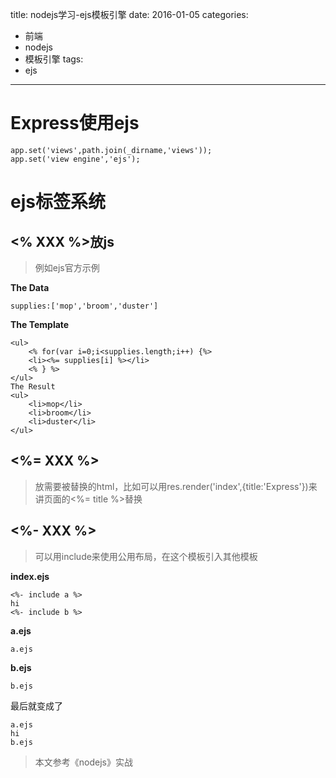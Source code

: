 title: nodejs学习-ejs模板引擎
date: 2016-01-05
categories:
  - 前端
  - nodejs
  - 模板引擎
tags:
  - ejs
---
# **Express使用ejs**
```
app.set('views',path.join(_dirname,'views'));
app.set('view engine','ejs');
```
<!--more-->
# **ejs标签系统**
## **<% XXX %>放js**
>例如ejs官方示例

**The Data**

```
supplies:['mop','broom','duster']
```

**The Template**
```
<ul>
    <% for(var i=0;i<supplies.length;i++) {%>
    <li><%= supplies[i] %></li>
    <% } %>
</ul>
The Result
<ul>
    <li>mop</li>
    <li>broom</li>
    <li>duster</li>
</ul>
```

## **<%= XXX %>**

>放需要被替换的html，比如可以用res.render('index',{title:'Express'})来讲页面的<%= title %>替换

## **<%- XXX %>**

>可以用include来使用公用布局，在这个模板引入其他模板

**index.ejs**

```
<%- include a %>
hi
<%- include b %>
```

**a.ejs**

```
a.ejs
```

**b.ejs**

```
b.ejs
```

最后就变成了

```
a.ejs
hi
b.ejs
```

>本文参考《nodejs》实战
